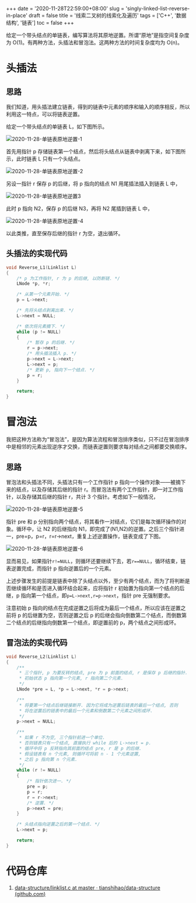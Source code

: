 +++
date = '2020-11-28T22:59:00+08:00'
slug = 'singly-linked-list-reverse-in-place'
draft = false
title = '线索二叉树的线索化及遍历'
tags = ['C++', '数据结构', '链表']
toc = false
+++

给定一个带头结点的单链表，编写算法将其原地逆置。所谓“原地”是指空间复杂度为 O(1)。有两种方法，头插法和冒泡法。这两种方法的时间复杂度均为 O(n)。

<!--more-->

# 头插法

## 思路

我们知道，用头插法建立链表，得到的链表中元素的顺序和输入的顺序相反，所以利用这一特点，可以将链表逆置。

给定一个带头结点的单链表 L，如下图所示。

![2020-11-28-单链表原地逆置-1](/singly-linked-list-reverse-in-place/singly-linked-list-reverse-in-place-1.png)

首先用指针 p 存储链表第一个结点，然后将头结点从链表中剥离下来，如下图所示，此时链表 L 只有一个头结点。

![2020-11-28-单链表原地逆置-2](/singly-linked-list-reverse-in-place/singly-linked-list-reverse-in-place-2.png)

另设一指针 r 保存 p 的后继，将 p 指向的结点 N1 用尾插法插入到链表 L 中，

![2020-11-28-单链表原地逆置3](/singly-linked-list-reverse-in-place/singly-linked-list-reverse-in-place-3.png)

此时 p 指向 N2，保存 p 的后继 N3，再将 N2 尾插到链表 L 中，

![2020-11-28-单链表原地逆置-4](/singly-linked-list-reverse-in-place/singly-linked-list-reverse-in-place-4.png)

以此类推，直至保存后继的指针 r 为空，退出循环。

## 头插法的实现代码

```c
void Reverse_L1(Linklist L)
{
    /* p 为工作指针, r 为 p 的后继, 以防断链. */
    LNode *p, *r;

    /* 从第一个元素开始. */
    p = L->next;

    /* 先将头结点剥离出来. */
    L->next = NULL;

    /* 依次将元素摘下. */
    while (p != NULL)
    {
        /* 暂存 p 的后继. */
        r = p->next;
        /* 用头插法插入 p. */
        p->next = L->next;
        L->next = p;
        /* 更新 p, 指向下一个结点. */
        p = r;
    }

    return;
}

```

# 冒泡法

我把这种方法称为“冒泡法”，是因为算法流程和冒泡排序类似，只不过在冒泡排序中是相邻的元素出现逆序才交换，而链表逆置则要求每对结点之间都要交换顺序。

## 思路

冒泡法和头插法不同，头插法只有一个工作指针 p 指向一个操作对象——被摘下来的结点，以及存储其后继的指针 r。而冒泡法有两个工作指针，即一对工作指针，以及存储其后继的指针 r，共计 3 个指针。考虑如下一般情况，

![2020-11-28-单链表原地逆置-5](/singly-linked-list-reverse-in-place/singly-linked-list-reverse-in-place-5.png)

指针 pre 和 p 分别指向两个结点，将其看作一对结点，它们是每次循环操作的对象。循环中，让 N2 的后继指向 N1，即完成了(N1,N2)的逆置。之后三个指针进一，pre=p，p=r，r=r->next，重复上述逆置操作，链表变成了下图。

![2020-11-28-单链表原地逆置-6](/singly-linked-list-reverse-in-place/singly-linked-list-reverse-in-place-6.png)

显而易见，如果指针`r!=NULL`，则循环还要继续下去，若`r==NULL`，循环结束，链表逆置完成，而指针 p 指向逆置后的一个元素。

上述步骤发生的前提是链表中除了头结点以外，至少有两个结点，而为了将判断是否继续循环和是否进入循环结合起来，应将指针 r 初始置为指向第一个结点的后继，p 指向第一个结点，即`p=L->next,r=p->next`，指针 pre 无强制要求。

注意初始 p 指向的结点在完成逆置之后将成为最后一个结点，所以应该在逆置之前将 p 的后继置为空，否则逆置之后 p 的后继会指向倒数第二个结点，而倒数第二个结点的后继指向倒数第一个结点，即逆置前的 p，两个结点之间形成环。

## 冒泡法的实现代码

```c
void Reverse_L2(Linklist L)
{
    /**
     * 三个指针, p 为要反转的结点, pre 为 p 前面的结点, r 是保存 p 后继的指针.
     * 初始状态 p 指向第一个元素, r 指向第二个元素.
     */
    LNode *pre = L, *p = L->next, *r = p->next;

    /**
     * 将要第一个结点后继链接断开. 因为它将成为逆置后链表的最后一个结点, 否则
     * 将在逆置后的链表中的最后一个元素和倒数第二个元素之间形成环.
     */
    p->next = NULL;

    /**
     * 如果 r 不为空, 三个指针前进一个单位.
     * 否则链表只有一个结点, 直接执行 while 后的 L->next = p.
     * 循环中将 p 反转指向其前面的结点 pre, r 是 p 的后继.
     * 假设链表有 n 个元素, 则循环可将前 n - 1 个元素逆置,
     * 之后 p 指向第 n 个元素.
     */
    while (r != NULL)
    {
        /* 指针依次进一. */
        pre = p;
        p = r;
        r = r->next;
        /* 逆置. */
        p->next = pre;
    }

    /* 头结点指向逆置之后的第一个结点. */
    L->next = p;

    return;
}

```

# 代码仓库

1. [data-structure/linklist.c at master · tianshihao/data-structure (github.com)](https://github.com/tianshihao/data-structure/blob/master/src/linearlist/linklist.c)
